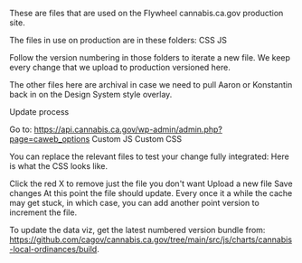 These are files that are used on the Flywheel cannabis.ca.gov production site.

The files in use on production are in these folders:
CSS
JS

Follow the version numbering in those folders to iterate a new file. We keep every change that we upload to production versioned here.


The other files here are archival in case we need to pull Aaron or Konstantin back in on the Design System style overlay.

Update process

Go to: https://api.cannabis.ca.gov/wp-admin/admin.php?page=caweb_options
Custom JS
Custom CSS

You can replace the relevant files to test your change fully integrated:
Here is what the CSS looks like.

Click the red X to remove just the file you don't want
Upload a new file
Save changes
At this point the file should update.
Every once it a while the cache may get stuck, in which case, you can add another point version to increment the file.

To update the data viz, get the latest numbered version bundle from: https://github.com/cagov/cannabis.ca.gov/tree/main/src/js/charts/cannabis-local-ordinances/build.
